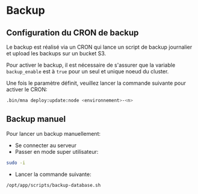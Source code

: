 # Backup

## Configuration du CRON de backup

Le backup est réalisé via un CRON qui lance un script de backup journalier et upload les backups sur un bucket S3.

Pour activer le backup, il est nécessaire de s'assurer que la variable `backup_enable` est à `true` pour un seul et unique noeud du cluster.

Une fois le paramètre définit, veuillez lancer la commande suivante pour activer le CRON:

```bash
.bin/mna deploy:update:node <environnement>-<n>
```

## Backup manuel

Pour lancer un backup manuellement:
- Se connecter au serveur
- Passer en mode super utilisateur:
```bash
sudo -i
```
- Lancer la commande suivante:
```bash
/opt/app/scripts/backup-database.sh
```
